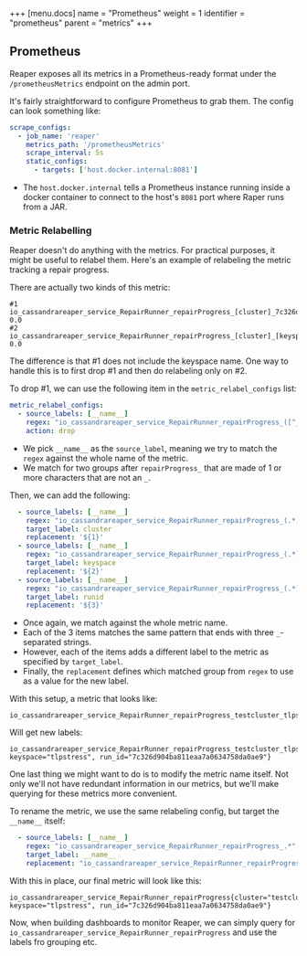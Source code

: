 +++
[menu.docs]
name = "Prometheus"
weight = 1
identifier = "prometheus"
parent = "metrics"
+++

## Prometheus

Reaper exposes all its metrics in a Prometheus-ready format under the `/prometheusMetrics` endpoint on the admin port.

It's fairly straightforward to configure Prometheus to grab them. The config can look something like:

```yaml
scrape_configs:
  - job_name: 'reaper'
    metrics_path: '/prometheusMetrics'
    scrape_interval: 5s
    static_configs:
      - targets: ['host.docker.internal:8081']
```

* The `host.docker.internal` tells a Prometheus instance running inside a docker container to connect to the host's `8081` port where Raper runs from a JAR.

### Metric Relabelling

Reaper doesn't do anything with the metrics. For practical purposes, it might be useful to relabel them. Here's an example of relabeling the metric tracking a repair progress.

There are actually two kinds of this metric:

```
#1 io_cassandrareaper_service_RepairRunner_repairProgress_[cluster]_7c326d904ba811eaa7a0634758da0ae9 0.0
#2 io_cassandrareaper_service_RepairRunner_repairProgress_[cluster]_[keyspace]_7c326d904ba811eaa7a0634758da0ae9 0.0
```

The difference is that #1 does not include the keyspace name. One way to handle this is to first drop #1 and then do relabeling only on #2.

To drop #1, we can use the following item in the `metric_relabel_configs` list:

```yaml
metric_relabel_configs:
  - source_labels: [__name__]
    regex: "io_cassandrareaper_service_RepairRunner_repairProgress_([^_]+)_([^_]+)$"
    action: drop 
```
* We pick `__name__` as the `source_label`, meaning we try to match the `regex` against the whole name of the metric. 
* We match for two groups after `repairProgress_` that are made of 1 or more characters that are not an `_`.

Then, we can add the following:

```yaml
  - source_labels: [__name__]
    regex: "io_cassandrareaper_service_RepairRunner_repairProgress_(.*)_(.*)_(.*)"
    target_label: cluster
    replacement: '${1}'
  - source_labels: [__name__]
    regex: "io_cassandrareaper_service_RepairRunner_repairProgress_(.*)_(.*)_(.*)"
    target_label: keyspace
    replacement: '${2}'
  - source_labels: [__name__]
    regex: "io_cassandrareaper_service_RepairRunner_repairProgress_(.*)_(.*)_(.*)"
    target_label: runid
    replacement: '${3}'
```
* Once again, we match against the whole metric name. 
* Each of the 3 items matches the same pattern that ends with three `_`-separated strings.
* However, each of the items adds a different label to the metric as specified by `target_label`.
* Finally, the `replacement` defines which matched group from `regex` to use as a value for the new label.

With this setup, a metric that looks like:

```
io_cassandrareaper_service_RepairRunner_repairProgress_testcluster_tlpstress_7c326d904ba811eaa7a0634758da0ae9
```

Will get new labels:
```
io_cassandrareaper_service_RepairRunner_repairProgress_testcluster_tlpstress_7c326d904ba811eaa7a0634758da0ae9{cluster="testcluster", keyspace="tlpstress", run_id="7c326d904ba811eaa7a0634758da0ae9"}
```

One last thing we might want to do is to modify the metric name itself. Not only we'll not have redundant information in our metrics, but we'll make querying for these metrics more convenient.

To rename the metric, we use the same relabeling config, but target the `__name__` itself:

```yaml
  - source_labels: [__name__]
    regex: "io_cassandrareaper_service_RepairRunner_repairProgress_.*"
    target_label: __name__
    replacement: "io_cassandrareaper_service_RepairRunner_repairProgress"
```

With this in place, our final metric will look like this:

```
io_cassandrareaper_service_RepairRunner_repairProgress{cluster="testcluster", keyspace="tlpstress", run_id="7c326d904ba811eaa7a0634758da0ae9"}
```

Now, when building dashboards to monitor Reaper, we can simply query for `io_cassandrareaper_service_RepairRunner_repairProgress` and use the labels fro grouping etc.